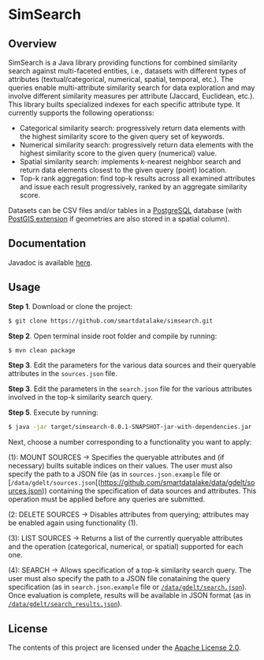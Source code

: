 # SimSearch

## Overview

SimSearch is a Java library providing functions for combined similarity search against multi-faceted entities, i.e., datasets with different types of attributes (textual/categorical, numerical, spatial, temporal, etc.). The queries enable multi-attribute similarity search for data exploration and may involve different similarity measures per attribute (Jaccard, Euclidean, etc.). This library builts specialized indexes for each specific attribute type. It currently supports the following operationss:

- Categorical similarity search: progressively return data elements with the highest similarity score to the given query set of keywords.
- Numerical similarity search: progressively return data elements with the highest similarity score to the given query (numerical) value.
- Spatial similarity search: implements k-nearest neighbor search and return data elements closest to the given query (point) location.
- Top-k rank aggregation: find top-k results across all examined attributes and issue each result progressively, ranked by an aggregate similarity score.

Datasets can be CSV files and/or tables in a [PostgreSQL](https://www.postgresql.org/) database (with [PostGIS extension](https://postgis.net/) if geometries are also stored in a spatial column).

## Documentation

Javadoc is available [here](https://smartdatalake.github.io/simsearch/).

## Usage

**Step 1**. Download or clone the project:
```sh
$ git clone https://github.com/smartdatalake/simsearch.git
```

**Step 2**. Open terminal inside root folder and compile by running:
```sh
$ mvn clean package
```
**Step 3**. Edit the parameters for the various data sources and their queryable attributes in the `sources.json` file.

**Step 3**. Edit the parameters in the `search.json` file for the various attributes involved in the top-k similarity search query.

**Step 5**. Execute by running:
```sh
$ java -jar target/simsearch-0.0.1-SNAPSHOT-jar-with-dependencies.jar
```

Next, choose a number corresponding to a functionality you want to apply:

(1): MOUNT SOURCES -> Specifies the queryable attributes and (if necessary) builts suitable indices on their values. The user must also specify the path to a JSON file (as in `sources.json.example` file or [`/data/gdelt/sources.json`[(https://github.com/smartdatalake/data/gdelt/sources.json)) containing the specification of data sources and attributes. This operation must be applied before any queries are submitted.

(2: DELETE SOURCES -> Disables attributes from querying; attributes may be enabled again using functionality (1).

(3): LIST SOURCES -> Returns a list of the currently queryable attributes and the operation (categorical, numerical, or spatial) supported for each one.

(4): SEARCH -> Allows specification of a top-k similarity search query. The user must also specify the path to a JSON file conataining the query specification (as in `search.json.example` file or [`/data/gdelt/search.json`](https://github.com/smartdatalake/data/gdelt/search.json)). Once evaluation is complete, results will be available in JSON format (as in [`/data/gdelt/search_results.json`](https://github.com/smartdatalake/data/gdelt/search_results.json)).

## License

The contents of this project are licensed under the [Apache License 2.0](https://github.com/smartdatalake/simsearch/blob/master/LICENSE).

